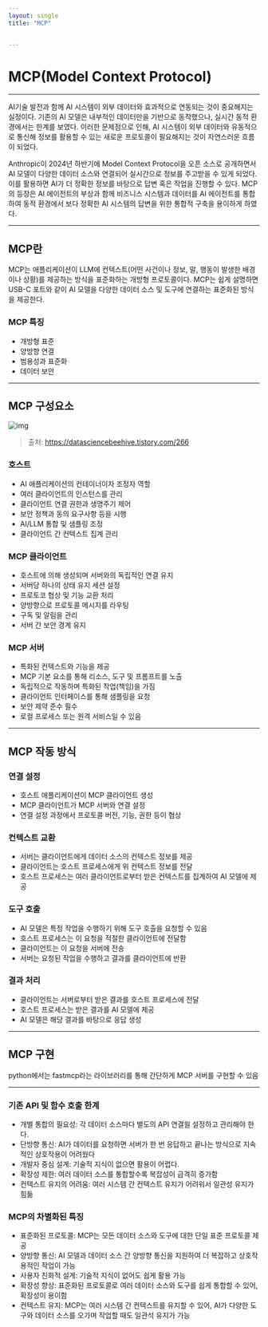 ```yaml
---
layout: single
title: "MCP"


---
```


# MCP(Model Context Protocol)

---

AI기술 발전과 함께 AI 시스템이 외부 데이터와 효과적으로 연동되는 것이 중요해지는 실정이다.
기존의 AI 모델은 내부적인 데이터만을 기반으로 동작했으나, 실시간 동적 환경에서는 한계를 보였다. 이러한 문제점으로 인해, AI 시스템이 외부 데이터와 유동적으로 통신해 정보를 활용할 수 있는 새로운 프로토콜이 필요해지는 것이 자연스러운 흐름이 되었다.

Anthropic이 2024년 하반기에 Model Context Protocol을 오픈 소스로 공개하면서 AI 모델이 다양한 데이터 소스와 연결되어 실시간으로 정보를 주고받을 수 있게 되었다. 이를 활용하면 AI가 더 정확한 정보를 바탕으로 답변 혹은 작업을 진행할 수 있다. MCP의 등장은 AI 에이전트의 부상과 함께 비즈니스 시스템과 데이터를 AI 에이전트를 통합하여 동적 환경에서 보다 정확한 AI 시스템의 답변을 위한 통합적 구축을 용이하게 하였다.

---

## MCP란

MCP는 애플리케이션이 LLM에 컨텍스트(어떤 사건이나 정보, 말, 행동이 발생한 배경이나 상황)를 제공하는 방식을 표준화하는 개방형 프로토콜이다. MCP는 쉽게 설명하면 USB-C 포트와 같이 AI 모델을 다양한 데이터 소스 및 도구에 연결하는 표준화된 방식을 제공한다.

### MCP 특징

- 개방형 표준
- 양방향 연결
- 범용성과 표준화
- 데이터 보안

---

## MCP 구성요소

![img](https://blog.kakaocdn.net/dn/bILFMl/btsM224BOsd/lhMlVeHuw9bREu9IDFBUXK/img.png)

> 출처: https://datasciencebeehive.tistory.com/266

### 호스트

- AI 애플리케이션의 컨테이너이자 조정자 역할
- 여러 클라이언트의 인스턴스를 관리
- 클라이언트 연결 권한과 생명주기 제어
- 보안 정책과 동의 요구사항 등을 시행
- AI/LLM 통합 및 샘플링 조정
- 클라이언트 간 컨텍스트 집계 관리

### MCP 클라이언트

- 호스트에 의해 생성되며 서버와의 독립적인 연결 유지
- 서버당 하나의 상태 유지 세션 설정
- 프로토코 협상 및 기능 교환 처리
- 양방향으로 프로토콜 메시지를 라우팅
- 구독 및 알림을 관리
- 서버 간 보안 경계 유지

### MCP 서버

- 특화된 컨텍스트와 기능을 제공
- MCP 기본 요소를 통해 리소스, 도구 및 프롬프트를 노출
- 독립적으로 작동하며 특화된 작업(책임)을 가짐
- 클라이언트 인터페이스를 통해 샘플링을 요청
- 보안 제약 준수 필수
- 로컬 프로세스 또는 원격 서비스일 수 있음

---

## MCP 작동 방식

### 연결 설정

- 호스트 애플리케이션이 MCP 클라이언트 생성
- MCP 클라이언트가 MCP 서버와 연결 설정
- 연결 설정 과정에서 프로토콜 버전, 기능, 권한 등이 협상

### 컨텍스트 교환

- 서버는 클라이언트에게 데이터 소스의 컨텍스트 정보를 제공
- 클라이언트는 호스트 프로세스에게 위 컨텍스트 정보를 전달
- 호스트 프로세스는 여러 클라이언트로부터 받은 컨텍스트를 집계하여 AI 모델에 제공

### 도구 호출

- AI 모델은 특정 작업을 수행하기 위해 도구 호출을 요청할 수 있음
- 호스트 프로세스는 이 요청을 적절한 클라이언트에 전달함
- 클라이언트는 이 요청을 서버에 전송
- 서버는 요청된 작업을 수행하고 결과를 클라이언트에 반환

### 결과 처리

- 클라이언트는 서버로부터 받은 결과를 호스트 프로세스에 전달
- 호스트 프로세스는 받은 결과를 AI 모델에 제공
- AI 모델은 해당 결과를 바탕으로 응답 생성

---

## MCP 구현

python에서는 fastmcp라는 라이브러리를 통해 간단하게 MCP 서버를 구현할 수 있음

---

### 기존 API 및 함수 호출 한계

- 개별 통합의 필요성: 각 데이터 소스마다 별도의 API 연결읠 설정하고 관리해야 한다.
- 단방향 통신: AI가 데이터를 요청하면 서버가 한 번 응답하고 끝나는 방식으로 지속적인 상호작용이 어려웠다
- 개발자 중심 설계: 기술적 지식이 없으면 활용이 어렵다.
- 확장성 제한: 여러 데이터 소스를 통합할수록 복잡성이 급격히 증가함
- 컨텍스트 유지의 어려움: 여러 시스템 간 컨텍스트 유지가 어려워서 일관성 유지가 힘듦

### MCP의 차별화된 특징

- 표준화된 프로토콜: MCP는 모든 데이터 소스와 도구에 대한 단일 표준 프로토콜 제공
- 양방향 통신: AI 모델과 데이터 소스 간 양방향 통신을 지원하여 더 복잡하고 상호작용적인 작업이 가능
- 사용자 친화적 설계: 기술적 지식이 없어도 쉽게 활용 가능
- 확장성 향상: 표준화된 프로토콜로 여러 데이터 소스와 도구를 쉽게 통합할 수 있어, 확장성이 용이함
- 컨텍스트 유지: MCP는 여러 시스템 간 컨텍스트를 유지할 수 있어, AI가 다양한 도구와 데이터 소스를 오가며 작업할 때도 일관석 유지가 가능

